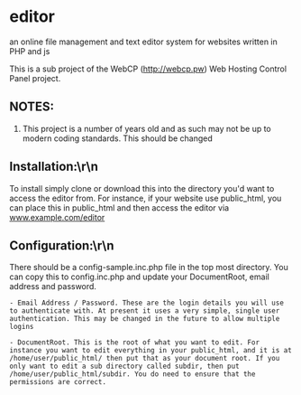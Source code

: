 # editor
an online file management and text editor system for websites written in PHP and js

This is a sub project of the WebCP (http://webcp.pw) Web Hosting Control Panel project. 

NOTES:
--------
1) This project is a number of years old and as such may not be up to modern coding standards. This should be changed


Installation:\r\n
------------------
To install simply clone or download this into the directory you'd want to access the editor from. For instance, if your website use public_html, you can place this in public_html and then access the editor via www.example.com/editor

Configuration:\r\n
-------------------
There should be a config-sample.inc.php file in the top most directory. You can copy this to config.inc.php and update your DocumentRoot, email address and password.

	- Email Address / Password. These are the login details you will use to authenticate with. At present it uses a very simple, single user authentication. This may be changed in the future to allow multiple logins

	- DocumentRoot. This is the root of what you want to edit. For instance you want to edit everything in your public_html, and it is at /home/user/public_html/ then put that as your document root. If you only want to edit a sub directory called subdir, then put /home/user/public_html/subdir. You do need to ensure that the permissions are correct.


